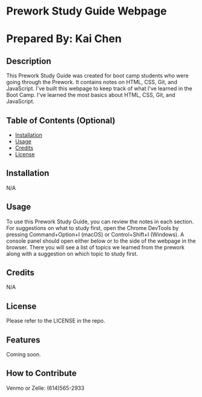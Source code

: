 # Prework Study Guide Webpage
# Prepared By: Kai Chen
## Description

This Prework Study Guide was created for boot camp students who were going through the Prework. 
It contains notes on HTML, CSS, Git, and JavaScript.
I've built this webpage to keep track of what I've learned in the Boot Camp.
I've learned the most basics about HTML, CSS, Git, and JavaScript.

## Table of Contents (Optional)
- [Installation](#installation)
- [Usage](#usage)
- [Credits](#credits)
- [License](#license)

## Installation
N/A

## Usage
To use this Prework Study Guide, you can review the notes in each section. For suggestions on what to study first, open the Chrome DevTools by pressing Command+Option+I (macOS) or Control+Shift+I (Windows). A console panel should open either below or to the side of the webpage in the browser. There you will see a list of topics we learned from the prework along with a suggestion on which topic to study first.

## Credits
N/A

## License
Please refer to the LICENSE in the repo.

## Features
Coming soon.

## How to Contribute
Venmo or Zelle: (614)565-2933